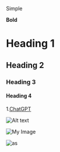 Simple


__Bold__
# Heading 1
## Heading 2
### Heading 3
#### Heading 4

1.[ChatGPT](https://chatgpt.com/)


![Alt text](https://unsplash.com/photos/a-restaurant-with-tables-and-chairs-covered-in-blankets-05cDX4y2oJ8)

![My Image](https://unsplash.com/photos/a-restaurant-with-tables-and-chairs-covered-in-blankets-05cDX4y2oJ8)


![as](https://unsplash.com/photos/a-restaurant-with-tables-and-chairs-covered-in-blankets-05cDX4y2oJ8)
